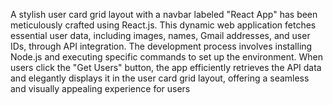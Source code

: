 A stylish user card grid layout with a navbar labeled "React App" has been meticulously crafted using React.js. This dynamic web application fetches essential user data, including images, names, Gmail addresses, and user IDs, through API integration. The development process involves installing Node.js and executing specific commands to set up the environment. When users click the "Get Users" button, the app efficiently retrieves the API data and elegantly displays it in the user card grid layout, offering a seamless and visually appealing experience for users
